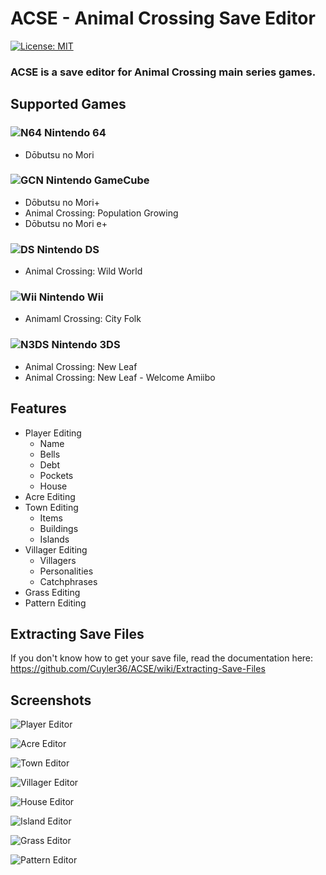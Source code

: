 # ACSE - Animal Crossing Save Editor
[![License: MIT](https://img.shields.io/badge/License-MIT-yellow.svg)](https://opensource.org/licenses/MIT)

### ACSE is a save editor for Animal Crossing main series games.

## Supported Games
### ![N64](https://i.imgur.com/nz2Rdc1.png) Nintendo 64
* Dōbutsu no Mori
### ![GCN](https://i.imgur.com/CzocU2O.png) Nintendo GameCube
* Dōbutsu no Mori+
* Animal Crossing: Population Growing
* Dōbutsu no Mori e+
### ![DS](https://i.imgur.com/36cZPqr.png) Nintendo DS
* Animal Crossing: Wild World
### ![Wii](https://i.imgur.com/6o0ajrG.png) Nintendo Wii
* Animaml Crossing: City Folk
### ![N3DS](https://i.imgur.com/en3u576.png) Nintendo 3DS
* Animal Crossing: New Leaf
* Animal Crossing: New Leaf - Welcome Amiibo

## Features
* Player Editing
	* Name
	* Bells
	* Debt
	* Pockets
	* House
* Acre Editing
* Town Editing
	* Items
	* Buildings
	* Islands
* Villager Editing
	* Villagers
	* Personalities
	* Catchphrases
* Grass Editing
* Pattern Editing

## Extracting Save Files
If you don't know how to get your save file, read the documentation here: https://github.com/Cuyler36/ACSE/wiki/Extracting-Save-Files

## Screenshots

![Player Editor](https://puu.sh/z9jMu/94b9965e09.png)

![Acre Editor](https://puu.sh/z7swO/c985034d8e.png)

![Town Editor](https://puu.sh/z7sz7/c5ae45c05c.jpg)

![Villager Editor](https://puu.sh/z7sAz/bf9a68e805.png)

![House Editor](https://puu.sh/z7sBj/b79c52cdbb.png)

![Island Editor](https://puu.sh/z7sBJ/ee594d941a.png)

![Grass Editor](https://puu.sh/z7sHw/b17685c530.png)

![Pattern Editor](https://puu.sh/z9jw5/e27a5abb19.png)
